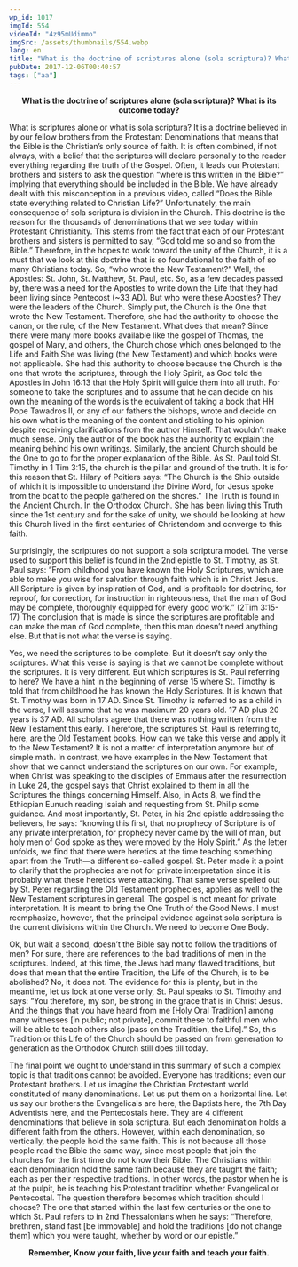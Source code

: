 ```yaml
---
wp_id: 1017
imgId: 554
videoId: "4z95mUdimmo"
imgSrc: /assets/thumbnails/554.webp
lang: en
title: "What is the doctrine of scriptures alone (sola scriptura)? What is its outcome today?"
pubDate: 2017-12-06T00:40:57
tags: ["aa"]
---
```


<!-- page: 6 -->

<p style="text-align: center;"><strong>What is the doctrine of scriptures alone (sola scriptura)? What is its outcome today?</strong></p>
<p>What is scriptures alone or what is sola scriptura? It is a doctrine believed in by our fellow brothers from the Protestant Denominations that means that the Bible is the Christian’s only source of faith. It is often combined, if not always, with a belief that the scriptures will declare personally to the reader everything regarding the truth of the Gospel. Often, it leads our Protestant brothers and sisters to ask the question “where is this written in the Bible?” implying that everything should be included in the Bible. We have already dealt with this misconception in a previous video, called “Does the Bible state everything related to Christian Life?” Unfortunately, the main consequence of sola scriptura is division in the Church. This doctrine is the reason for the thousands of denominations that we see today within Protestant Christianity. This stems from the fact that each of our Protestant brothers and sisters is permitted to say, “God told me so and so from the Bible.” Therefore, in the hopes to work toward the unity of the Church, it is a must that we look at this doctrine that is so foundational to the faith of so many Christians today. So, “who wrote the New Testament?” Well, the Apostles: St. John, St. Matthew, St. Paul, etc. So, as a few decades passed by, there was a need for the Apostles to write down the Life that they had been living since Pentecost (~33 AD). But who were these Apostles? They were the leaders of the Church. Simply put, the Church is the One that wrote the New Testament. Therefore, she had the authority to choose the canon, or the rule, of the New Testament. What does that mean? Since there were many more books available like the gospel of Thomas, the gospel of Mary, and others, the Church chose which ones belonged to the Life and Faith She was living (the New Testament) and which books were not applicable. She had this authority to choose because the Church is the one that wrote the scriptures, through the Holy Spirit, as God told the Apostles in John 16:13 that the Holy Spirit will guide them into all truth. For someone to take the scriptures and to assume that he can decide on his own the meaning of the words is the equivalent of taking a book that HH Pope Tawadros II, or any of our fathers the bishops, wrote and decide on his own what is the meaning of the content and sticking to his opinion despite receiving clarifications from the author Himself. That wouldn’t make much sense. Only the author of the book has the authority to explain the meaning behind his own writings. Similarly, the ancient Church should be the One to go to for the proper explanation of the Bible. As St. Paul told St. Timothy in 1 Tim 3:15, the church is the pillar and ground of the truth. It is for this reason that St. Hilary of Poitiers says: “The Church is the Ship outside of which it is impossible to understand the Divine Word, for Jesus spoke from the boat to the people gathered on the shores.” The Truth is found in the Ancient Church. In the Orthodox Church. She has been living this Truth since the 1st century and for the sake of unity, we should be looking at how this Church lived in the first centuries of Christendom and converge to this faith.</p>
<p>Surprisingly, the scriptures do not support a sola scriptura model. The verse used to support this belief is found in the 2nd epistle to St. Timothy, as St. Paul says: “From childhood you have known the Holy Scriptures, which are able to make you wise for salvation through faith which is in Christ Jesus. All Scripture is given by inspiration of God, and is profitable for doctrine, for reproof, for correction, for instruction in righteousness, that the man of God may be complete, thoroughly equipped for every good work.” (2Tim 3:15-17) The conclusion that is made is since the scriptures are profitable and can make the man of God complete, then this man doesn’t need anything else. But that is not what the verse is saying.</p>
<p>Yes, we need the scriptures to be complete. But it doesn’t say only the scriptures. What this verse is saying is that we cannot be complete without the scriptures. It is very different. But which scriptures is St. Paul referring to here? We have a hint in the beginning of verse 15 where St. Timothy is told that from childhood he has known the Holy Scriptures. It is known that St. Timothy was born in 17 AD. Since St. Timothy is referred to as a child in the verse, I will assume that he was maximum 20 years old. 17 AD plus 20 years is 37 AD. All scholars agree that there was nothing written from the New Testament this early. Therefore, the scriptures St. Paul is referring to, here, are the Old Testament books. How can we take this verse and apply it to the New Testament? It is not a matter of interpretation anymore but of simple math. In contrast, we have examples in the New Testament that show that we cannot understand the scriptures on our own. For example, when Christ was speaking to the disciples of Emmaus after the resurrection in Luke 24, the gospel says that Christ explained to them in all the Scriptures the things concerning Himself. Also, in Acts 8, we find the Ethiopian Eunuch reading Isaiah and requesting from St. Philip some guidance. And most importantly, St. Peter, in his 2nd epistle addressing the believers, he says: “knowing this first, that no prophecy of Scripture is of any private interpretation, for prophecy never came by the will of man, but holy men of God spoke as they were moved by the Holy Spirit.” As the letter unfolds, we find that there were heretics at the time teaching something apart from the Truth—a different so-called gospel. St. Peter made it a point to clarify that the prophecies are not for private interpretation since it is probably what these heretics were attacking. That same verse spelled out by St. Peter regarding the Old Testament prophecies, applies as well to the New Testament scriptures in general. The gospel is not meant for private interpretation. It is meant to bring the One Truth of the Good News. I must reemphasize, however, that the principal evidence against sola scriptura is the current divisions within the Church. We need to become One Body.</p>
<p>Ok, but wait a second, doesn’t the Bible say not to follow the traditions of men? For sure, there are references to the bad traditions of men in the scriptures. Indeed, at this time, the Jews had many flawed traditions, but does that mean that the entire Tradition, the Life of the Church, is to be abolished? No, it does not. The evidence for this is plenty, but in the meantime, let us look at one verse only, St. Paul speaks to St. Timothy and says: “You therefore, my son, be strong in the grace that is in Christ Jesus. And the things that you have heard from me [Holy Oral Tradition] among many witnesses [in public; not private], commit these to faithful men who will be able to teach others also [pass on the Tradition, the Life].” So, this Tradition or this Life of the Church should be passed on from generation to generation as the Orthodox Church still does till today.</p>
<p>The final point we ought to understand in this summary of such a complex topic is that traditions cannot be avoided. Everyone has traditions; even our Protestant brothers. Let us imagine the Christian Protestant world constituted of many denominations. Let us put them on a horizontal line. Let us say our brothers the Evangelicals are here, the Baptists here, the 7th Day Adventists here, and the Pentecostals here. They are 4 different denominations that believe in sola scriptura. But each denomination holds a different faith from the others. However, within each denomination, so vertically, the people hold the same faith. This is not because all those people read the Bible the same way, since most people that join the churches for the first time do not know their Bible. The Christians within each denomination hold the same faith because they are taught the faith; each as per their respective traditions. In other words, the pastor when he is at the pulpit, he is teaching his Protestant tradition whether Evangelical or Pentecostal. The question therefore becomes which tradition should I choose? The one that started within the last few centuries or the one to which St. Paul refers to in 2nd Thessalonians when he says: “Therefore, brethren, stand fast [be immovable] and hold the traditions [do not change them] which you were taught, whether by word or our epistle.”</p>
<p style="text-align: center;"><strong>Remember, Know your faith, live your faith and teach your faith.</strong></p>
